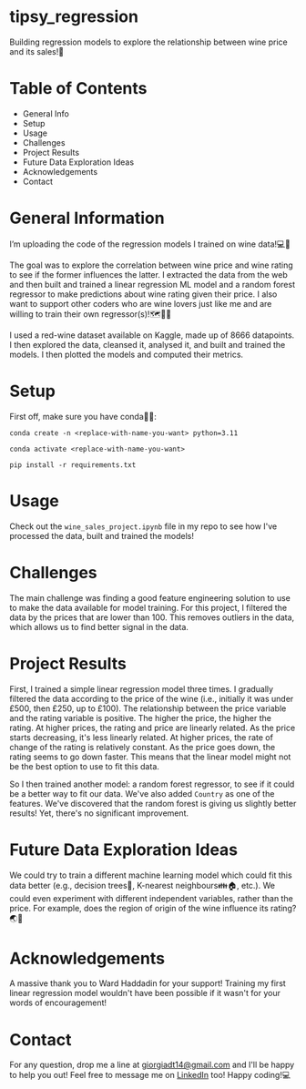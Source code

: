 # tipsy_regression
Building regression models to explore the relationship between wine price and its sales!🍷

# Table of Contents
- General Info
- Setup
- Usage
- Challenges
- Project Results 
- Future Data Exploration Ideas
- Acknowledgements
- Contact

# General Information
I’m uploading the code of the regression models I trained on wine data!💻🍷

The goal was to explore the correlation between wine price and wine rating to see if the former influences the latter. I extracted the data from the web and then built and trained a linear regression ML model and a random forest regressor to make predictions about wine rating given their price. I also want to support other coders who are wine lovers just like me and are willing to train their own regressor(s)!🗺️🔎👣

I used a red-wine dataset available on Kaggle, made up of 8666 datapoints. I then explored the data, cleansed it, analysed it, and built and trained the models. I then plotted the models and computed their metrics.

# Setup
First off, make sure you have conda🐍👀:

`conda create -n <replace-with-name-you-want> python=3.11`

`conda activate <replace-with-name-you-want>`

`pip install -r requirements.txt`

# Usage
Check out the `wine_sales_project.ipynb` file in my repo to see how I've processed the data, built and trained the models!


# Challenges
The main challenge was finding a good feature engineering solution to use to make the data available for model training. For this project, I filtered the data by the prices that are lower than 100. This removes outliers in the data, which allows us to find better signal in the data. 

# Project Results
First, I trained a simple linear regression model three times. I gradually filtered the data according to the price of the wine (i.e., initially it was under £500, then £250, up to £100). The relationship between the price variable and the rating variable is positive. The higher the price, the higher the rating. At higher prices, the rating and price are linearly related. As the price starts decreasing, it's less linearly related. At higher prices, the rate of change of the rating is relatively constant. As the price goes down, the rating seems to go down faster. This means that the linear model might not be the best option to use to fit this data.

So I then trained another model: a random forest regressor, to see if it could be a better way to fit our data. We've also added `Country` as one of the features. We've discovered that the random forest is giving us slightly better results! Yet, there's no significant improvement. 

# Future Data Exploration Ideas
We could try to train a different machine learning model which could fit this data better (e.g., decision trees🌳, K-nearest neighbours👪🏠, etc.). We could even experiment with different independent variables, rather than the price. For example, does the region of origin of the wine influence its rating?🌏🔎

# Acknowledgements
A massive thank you to Ward Haddadin for your support! Training my first linear regression model wouldn't have been possible if it wasn't for your words of encouragement!

# Contact
For any question, drop me a line at giorgiadt14@gmail.com and I'll be happy to help you out! Feel free to message me on [LinkedIn](https://www.linkedin.com/in/giorgia-dim/) too! Happy coding!💻